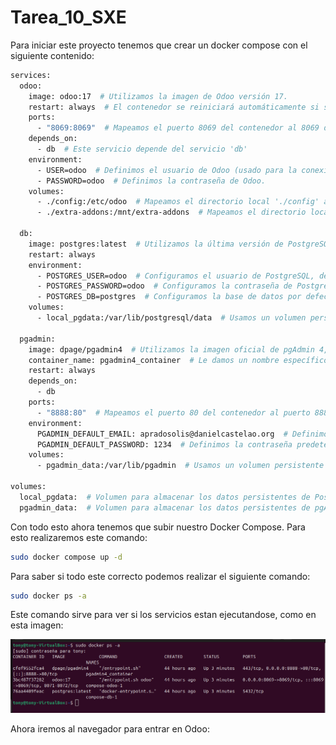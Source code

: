 # Tarea_10_SXE

Para iniciar este proyecto tenemos que crear un docker compose con el siguiente contenido:
```bash
services:
  odoo:
    image: odoo:17  # Utilizamos la imagen de Odoo versión 17.
    restart: always  # El contenedor se reiniciará automáticamente si se detiene o si el sistema se reinicia.
    ports:
      - "8069:8069"  # Mapeamos el puerto 8069 del contenedor al 8069 del host, usado para la interfaz web de Odoo.
    depends_on:
      - db  # Este servicio depende del servicio 'db'
    environment:
      - USER=odoo  # Definimos el usuario de Odoo (usado para la conexión a la base de datos).
      - PASSWORD=odoo  # Definimos la contraseña de Odoo.
    volumes:
      - ./config:/etc/odoo  # Mapeamos el directorio local './config' al contenedor, para personalizar la configuración de Odoo.
      - ./extra-addons:/mnt/extra-addons  # Mapeamos el directorio local './extra-addons' al contenedor, para añadir módulos extra de Odoo.

  db:
    image: postgres:latest  # Utilizamos la última versión de PostgreSQL.
    restart: always 
    environment:
      - POSTGRES_USER=odoo  # Configuramos el usuario de PostgreSQL, debe coincidir con el usuario configurado en Odoo.
      - POSTGRES_PASSWORD=odoo  # Configuramos la contraseña de PostgreSQL, debe coincidir con la contraseña configurada en Odoo.
      - POSTGRES_DB=postgres  # Configuramos la base de datos por defecto que se usará en PostgreSQL.
    volumes:  
      - local_pgdata:/var/lib/postgresql/data  # Usamos un volumen persistente 'local_pgdata' para almacenar los datos de PostgreSQL de forma segura.

  pgadmin:
    image: dpage/pgadmin4  # Utilizamos la imagen oficial de pgAdmin 4, que es una herramienta para gestionar PostgreSQL desde una interfaz web.
    container_name: pgadmin4_container  # Le damos un nombre específico al contenedor
    restart: always 
    depends_on:
      - db 
    ports:
      - "8888:80"  # Mapeamos el puerto 80 del contenedor al puerto 8888 del host
    environment:
      PGADMIN_DEFAULT_EMAIL: apradosolis@danielcastelao.org  # Definimos el email predeterminado para acceder a pgAdmin.
      PGADMIN_DEFAULT_PASSWORD: 1234  # Definimos la contraseña predeterminada para acceder a pgAdmin.
    volumes:
      - pgadmin_data:/var/lib/pgadmin  # Usamos un volumen persistente 'pgadmin_data' para almacenar la configuración y los datos de pgAdmin.

volumes:
  local_pgdata:  # Volumen para almacenar los datos persistentes de PostgreSQL.
  pgadmin_data:  # Volumen para almacenar los datos persistentes de pgAdmin.
```
Con todo esto ahora tenemos que subir nuestro Docker Compose. Para esto realizaremos este comando:

```bash
sudo docker compose up -d
```

Para saber si todo este correcto podemos realizar el siguiente comando:

```bash
sudo docker ps -a
```
Este comando sirve para ver si los servicios estan ejecutandose, como en esta imagen:

![Servicios](Imagenes_ODoo/servicios.png)

Ahora iremos al navegador para entrar en Odoo:


